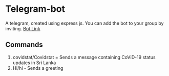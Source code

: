 # Telegram-bot
A telegram, created using express js. You can add the bot to your group by inviting. [Bot Link](https://t.me/rw9_bot)
## Commands

1. covidstat/Covidstat = Sends a message containing CoViD-19 status updates in Sri Lanka
2. Hi/hi - Sends a greeting

